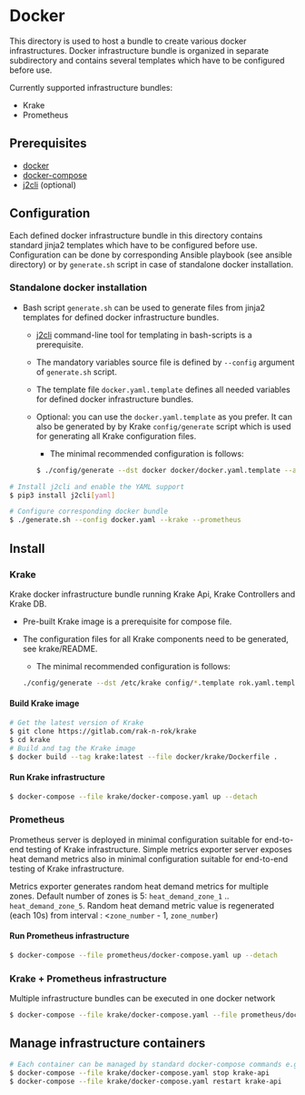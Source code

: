 # Docker

This directory is used to host a bundle to create various docker infrastructures.
Docker infrastructure bundle is organized in separate subdirectory and contains
several templates which have to be configured before use. 

Currently supported infrastructure bundles:

- Krake
- Prometheus

## Prerequisites

 - [docker](https://www.docker.com/)
 - [docker-compose](https://docs.docker.com/compose/)
 - [j2cli](https://github.com/kolypto/j2cli) (optional)


## Configuration

Each defined docker infrastructure bundle in this directory contains standard jinja2
templates which have to be configured before use.
Configuration can be done by corresponding Ansible playbook (see ansible directory) or
by `generate.sh` script in case of standalone docker installation.

### Standalone docker installation

- Bash script `generate.sh` can be used to generate files from jinja2 templates for 
defined docker infrastructure bundles.

  - [j2cli](https://github.com/kolypto/j2cli) command-line tool for templating in bash-scripts is a prerequisite.
  
  - The mandatory variables source file is defined by `--config` argument of `generate.sh` script. 

  - The template file `docker.yaml.template` defines all needed variables for defined docker infrastructure bundles.

  - Optional: you can use the `docker.yaml.template` as you prefer. It can also be generated by
    by Krake `config/generate` script which is used for generating all Krake configuration files.
      - The minimal recommended configuration is follows:
      ```bash
      $ ./config/generate --dst docker docker/docker.yaml.template --api-host krake-api --etcd-host krake-db
      ``` 

```bash
# Install j2cli and enable the YAML support
$ pip3 install j2cli[yaml]

# Configure corresponding docker bundle
$ ./generate.sh --config docker.yaml --krake --prometheus
```

## Install

### Krake

Krake docker infrastructure bundle running Krake Api, Krake Controllers and Krake DB.

- Pre-built Krake image is a prerequisite for compose file.

- The configuration files for all Krake components need to be generated, see krake/README.

  - The minimal recommended configuration is follows:
  ```bash
  ./config/generate --dst /etc/krake config/*.template rok.yaml.template --api-host krake-api --etcd-host krake-db
  ```

#### Build Krake image
```bash
# Get the latest version of Krake
$ git clone https://gitlab.com/rak-n-rok/krake
$ cd krake
# Build and tag the Krake image
$ docker build --tag krake:latest --file docker/krake/Dockerfile .
```

#### Run Krake infrastructure

```bash
$ docker-compose --file krake/docker-compose.yaml up --detach
```

### Prometheus

Prometheus server is deployed in minimal configuration suitable for end-to-end
testing of Krake infrastructure.
Simple metrics exporter server exposes heat demand metrics also in minimal
configuration suitable for end-to-end testing of Krake infrastructure.

Metrics exporter generates random heat demand metrics for multiple zones.
Default number of zones is 5: `heat_demand_zone_1` .. `heat_demand_zone_5`.
Random heat demand metric value is regenerated (each 10s) from interval :
     <`zone_number` - 1, `zone_number`)

#### Run Prometheus infrastructure

```bash
$ docker-compose --file prometheus/docker-compose.yaml up --detach
```

### Krake + Prometheus infrastructure

Multiple infrastructure bundles can be executed in one docker network

```bash
$ docker-compose --file krake/docker-compose.yaml --file prometheus/docker-compose.yaml up --detach
```

## Manage infrastructure containers

```bash
# Each container can be managed by standard docker-compose commands e.g.:
$ docker-compose --file krake/docker-compose.yaml stop krake-api
$ docker-compose --file krake/docker-compose.yaml restart krake-api
```

